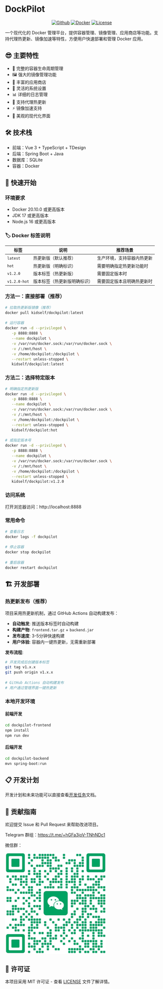 # DockPilot

<div align="center">

[![Github](https://img.shields.io/badge/Github-123456?logo=github&labelColor=242424)](https://github.com/kidoneself/dockpilot)
[![Docker](https://img.shields.io/badge/docker-123456?logo=docker&logoColor=fff&labelColor=1c7aed)](https://hub.docker.com/r/kidself/dockpilot)
[![License](https://img.shields.io/badge/license-MIT-blue.svg)](LICENSE)

</div>

一个现代化的 Docker 管理平台，提供容器管理、镜像管理、应用商店等功能。支持代理热更新、镜像加速等特性，方便用户快速部署和管理 Docker 应用。

## 😎 主要特性

- 🐳 完整的容器生命周期管理
- 🖼️ 强大的镜像管理功能
- 🏪 丰富的应用商店
- 🔧 灵活的系统设置
- 📊 详细的日志管理
- 🚀 支持代理热更新
- ⚡ 镜像加速支持
- 🎨 美观的现代化界面

## 🛠️ 技术栈

- 前端：Vue 3 + TypeScript + TDesign
- 后端：Spring Boot + Java
- 数据库：SQLite
- 容器：Docker

## 🚀 快速开始

### 环境要求
- Docker 20.10.0 或更高版本
- JDK 17 或更高版本
- Node.js 16 或更高版本

### 🏷️ Docker 标签说明
| 标签 | 说明 | 推荐场景 |
|------|------|----------|
| `latest` | 热更新版（默认推荐） | 生产环境，支持容器内热更新 |
| `hot` | 热更新版（明确标识） | 需要明确指定热更新功能时 |
| `v1.2.0` | 版本标签（热更新版） | 需要固定版本时 |
| `v1.2.0-hot` | 版本标签（热更新版明确标识） | 需要固定版本且明确热更新时 |

### 方法一：直接部署（推荐）
```bash
# 拉取热更新版镜像（推荐）
docker pull kidself/dockpilot:latest

# 运行容器
docker run -d --privileged \
   -p 8888:8888 \
   --name dockpilot \
   -v /var/run/docker.sock:/var/run/docker.sock \
   -v /:/mnt/host \
   -v /home/dockpilot:/dockpilot \
   --restart unless-stopped \
   kidself/dockpilot:latest
```

### 方法二：选择特定版本
```bash
# 明确指定热更新版
docker run -d --privileged \
   -p 8888:8888 \
   --name dockpilot \
   -v /var/run/docker.sock:/var/run/docker.sock \
   -v /:/mnt/host \
   -v /home/dockpilot:/dockpilot \
   --restart unless-stopped \
   kidself/dockpilot:hot

# 或指定版本号
docker run -d --privileged \
   -p 8888:8888 \
   --name dockpilot \
   -v /var/run/docker.sock:/var/run/docker.sock \
   -v /:/mnt/host \
   -v /home/dockpilot:/dockpilot \
   --restart unless-stopped \
   kidself/dockpilot:v1.2.0
```

### 访问系统
打开浏览器访问：http://localhost:8888

### 常用命令
```bash
# 查看日志
docker logs -f dockpilot

# 停止容器
docker stop dockpilot

# 重启容器
docker restart dockpilot
```

## 🏗️ 开发部署

### 热更新发布（推荐）
项目采用热更新机制，通过 GitHub Actions 自动构建发布：

- **自动触发**: 推送版本标签时自动构建
- **构建产物**: `frontend.tar.gz` + `backend.jar`
- **发布速度**: 3-5分钟快速构建
- **用户体验**: 容器内一键热更新，无需重新部署

**发布流程**:
```bash
# 开发完成后创建版本标签
git tag v1.x.x
git push origin v1.x.x

# GitHub Actions 自动构建发布
# 用户通过管理界面一键热更新
```

### 本地开发环境

#### 前端开发
```bash
cd dockpilot-frontend
npm install
npm run dev
```

#### 后端开发
```bash
cd dockpilot-backend
mvn spring-boot:run
```

## 📋 开发计划

开发计划和未来功能可以直接查看[开发任务](开发任务.md)文档。

## 🤝 贡献指南
欢迎提交 Issue 和 Pull Request 来帮助改进项目。

Telegram 群组：https://t.me/+hGFa3joV-TNhNDc1

微信群：

![微信二维码](./wechat-qr.png)

## 📄 许可证
本项目采用 MIT 许可证 - 查看 [LICENSE](LICENSE) 文件了解详情。